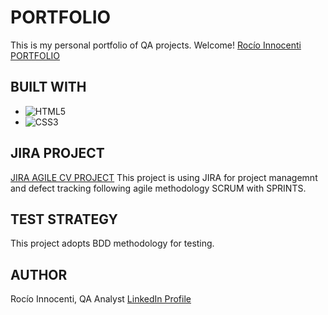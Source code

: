 # PORTFOLIO
This is my personal portfolio of QA projects. Welcome!
[Rocío Innocenti PORTFOLIO](https://innocenti-organization.github.io/qaportfolio/)

## BUILT WITH
* ![HTML5](https://img.shields.io/badge/html5-%23E34F26.svg?style=for-the-badge&logo=html5&logoColor=white)
* ![CSS3](https://img.shields.io/badge/css3-%231572B6.svg?style=for-the-badge&logo=css3&logoColor=white)

## JIRA PROJECT
[JIRA AGILE CV PROJECT](https://rocioinnocenti.atlassian.net/jira/software/projects/PQA/boards/5/backlog)
This project is using JIRA for project managemnt and defect tracking following agile methodology SCRUM with SPRINTS.

## TEST STRATEGY
This project adopts BDD methodology for testing.

## AUTHOR
Rocío Innocenti, QA Analyst
[LinkedIn Profile](https://www.linkedin.com/in/rocioinnocenti/)
